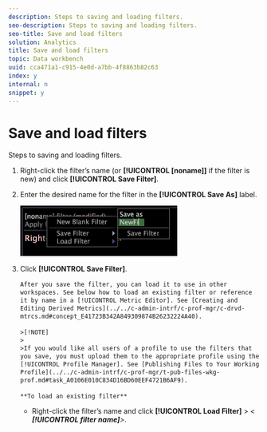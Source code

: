```yaml
---
description: Steps to saving and loading filters.
seo-description: Steps to saving and loading filters.
seo-title: Save and load filters
solution: Analytics
title: Save and load filters
topic: Data workbench
uuid: cca471a1-c915-4e0d-a7bb-4f8863b82c63
index: y
internal: n
snippet: y
---
```


# Save and load filters

Steps to saving and loading filters.

1. Right-click the filter’s name (or **[!UICONTROL [noname]]** if the filter is new) and click **[!UICONTROL Save Filter]**.
1. Enter the desired name for the filter in the **[!UICONTROL Save As]** label.

   ![Step Info](assets/vis_FilterEditor_SaveFilter.png)

1. Click **[!UICONTROL Save Filter]**.

       After you save the filter, you can load it to use in other workspaces. See below how to load an existing filter or reference it by name in a [!UICONTROL Metric Editor]. See [Creating and Editing Derived Metrics](../../c-admin-intrf/c-prof-mgr/c-drvd-mtrcs.md#concept_E41723B342A849309874B26232224A40).

       >[!NOTE]
       >
       >If you would like all users of a profile to use the filters that you save, you must upload them to the appropriate profile using the [!UICONTROL Profile Manager]. See [Publishing Files to Your Working Profile](../../c-admin-intrf/c-prof-mgr/t-pub-files-wkg-prof.md#task_A0106E010C834D16BD60EEF4721B6AF9).

       **To load an existing filter**

    * Right-click the filter’s name and click **[!UICONTROL Load Filter]** > *< **[!UICONTROL filter name]**>*.

